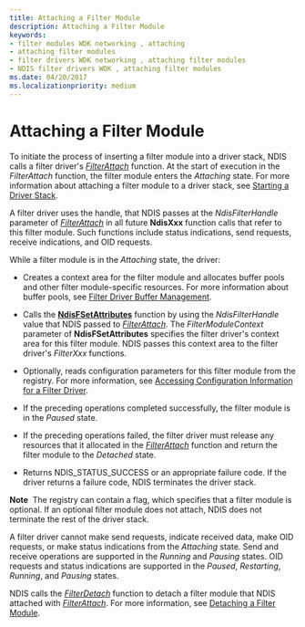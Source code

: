 ```yaml
---
title: Attaching a Filter Module
description: Attaching a Filter Module
keywords:
- filter modules WDK networking , attaching
- attaching filter modules
- filter drivers WDK networking , attaching filter modules
- NDIS filter drivers WDK , attaching filter modules
ms.date: 04/20/2017
ms.localizationpriority: medium
---
```


# Attaching a Filter Module





To initiate the process of inserting a filter module into a driver stack, NDIS calls a filter driver's [*FilterAttach*](/windows-hardware/drivers/ddi/ndis/nc-ndis-filter_attach) function. At the start of execution in the *FilterAttach* function, the filter module enters the *Attaching* state. For more information about attaching a filter module to a driver stack, see [Starting a Driver Stack](starting-a-driver-stack.md).

A filter driver uses the handle, that NDIS passes at the *NdisFilterHandle* parameter of [*FilterAttach*](/windows-hardware/drivers/ddi/ndis/nc-ndis-filter_attach) in all future **NdisXxx** function calls that refer to this filter module. Such functions include status indications, send requests, receive indications, and OID requests.

While a filter module is in the *Attaching* state, the driver:

-   Creates a context area for the filter module and allocates buffer pools and other filter module-specific resources. For more information about buffer pools, see [Filter Driver Buffer Management](filter-driver-buffer-management.md).

-   Calls the [**NdisFSetAttributes**](/windows-hardware/drivers/ddi/ndis/nf-ndis-ndisfsetattributes) function by using the *NdisFilterHandle* value that NDIS passed to [*FilterAttach*](/windows-hardware/drivers/ddi/ndis/nc-ndis-filter_attach). The *FilterModuleContext* parameter of **NdisFSetAttributes** specifies the filter driver's context area for this filter module. NDIS passes this context area to the filter driver's *FilterXxx* functions.

-   Optionally, reads configuration parameters for this filter module from the registry. For more information, see [Accessing Configuration Information for a Filter Driver](accessing-configuration-information-for-a-filter-driver.md).

-   If the preceding operations completed successfully, the filter module is in the *Paused* state.

-   If the preceding operations failed, the filter driver must release any resources that it allocated in the [*FilterAttach*](/windows-hardware/drivers/ddi/ndis/nc-ndis-filter_attach) function and return the filter module to the *Detached* state.

-   Returns NDIS\_STATUS\_SUCCESS or an appropriate failure code. If the driver returns a failure code, NDIS terminates the driver stack.

**Note**  The registry can contain a flag, which specifies that a filter module is optional. If an optional filter module does not attach, NDIS does not terminate the rest of the driver stack.

 

A filter driver cannot make send requests, indicate received data, make OID requests, or make status indications from the *Attaching* state. Send and receive operations are supported in the *Running* and *Pausing* states. OID requests and status indications are supported in the *Paused*, *Restarting*, *Running*, and *Pausing* states.

NDIS calls the [*FilterDetach*](/windows-hardware/drivers/ddi/ndis/nc-ndis-filter_detach) function to detach a filter module that NDIS attached with [*FilterAttach*](/windows-hardware/drivers/ddi/ndis/nc-ndis-filter_attach). For more information, see [Detaching a Filter Module](detaching-a-filter-module.md).

 

